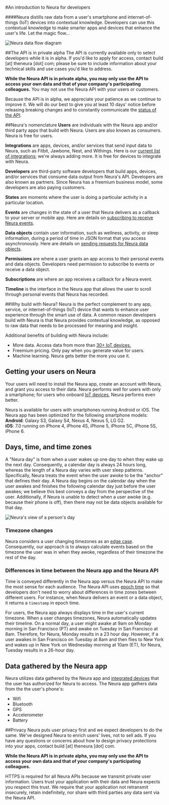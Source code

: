 #An introduction to Neura for developers

####Neura distills raw data from a user's smartphone and internet-of-things (IoT) devices into contextual knowledge.  Developers can use this contextual knowledge to make smarter apps and devices that enhance the user's life.  Let the magic flow...

![Neura data flow diagram](https://github.com/NeuraLabs/Neura_documentation/blob/master/resources/NeuraDataFlowDiagram.png)

##The API is in private alpha
The API is currently available only to select developers while it is in alpha.  If you'd like to apply for access, contact build [at] theneura [dot] com; please be sure to include information about your technical skills and use cases you'd like to address.  

**While the Neura API is in private alpha, you may only use the API to access your own data and that of your company's participating colleagues.**  You may not use the Neura API with your users or customers.  

Because the API is in alpha, we appreciate your patience as we continue to improve it.  We will do our best to give you at least 10 days' notice before releasing breaking changes and to constantly communicate the [status of the API](https://github.com/NeuraLabs/Neura_documentation/blob/master/text/status.md). 


##Neura's nomenclature
**Users** are individuals with the Neura app and/or third party apps that build with Neura. Users are also known as consumers.  Neura is free for users.

**Integrations** are apps, devices, and/or services that send input data to Neura, such as Fitbit, Jawbone, Nest, and Withings. Here is our [current list of integrations](https://github.com/NeuraLabs/Neura_documentation/blob/master/text/integrations.md); we're always adding more.  It is free for devices to integrate with Neura.

**Developers** are third-party software developers that build apps, devices, and/or services that consume data output from Neura's API. Developers are also known as partners.  Since Neura has a freemium business model, some developers are also paying customers.

**States** are moments where the user is doing a particular activity in a particular location.  

**Events** are changes in the state of a user that Neura delivers as a callback to your server or mobile app.  Here are details on [subscribing to receive Neura events](https://github.com/NeuraLabs/Neura_documentation/blob/master/text/push.md).

**Data objects** contain user information, such as wellness, activity, or sleep information, during a period of time in JSON format that you access asynchronously.  Here are details on [sending requests for Neura data objects](https://github.com/NeuraLabs/Neura_documentation/blob/master/text/pull.md).

**Permissions** are where a user grants an app access to their personal events and data objects.  Developers need permission to subscribe to events or receive a data object.

**Subscriptions** are where an app receives a callback for a Neura event. 

**Timeline** is the interface in the Neura app that allows the user to scroll through personal events that Neura has recorded. 

##Why build with Neura?
Neura is the perfect complement to any app, service, or internet-of-things (IoT) device that wants to enhance user experience through the smart use of data.  A common reason developers build with Neura is that Neura provides contextual knowledge, as opposed to raw data that needs to be processed for meaning and insight.

Additional benefits of building with Neura include:  
  - More data. Access data from more than [30+ IoT devices.](https://github.com/NeuraLabs/Neura_documentation/blob/master/text/integrations.md)  
  - Freemium pricing. Only pay when you generate value for users.
  - Machine learning. Neura gets better the more you use it.

## Getting your users on Neura
Your users will need to install the Neura app, create an account with Neura, and grant you access to their data.  Neura performs well for users with only a smartphone; for users who onboard [IoT devices](https://github.com/NeuraLabs/Neura_documentation/blob/master/text/integrations.md), Neura performs even better.  

Neura is available for users with smartphones running Android or iOS.  The Neura app has been optimized for the following smartphone models:  
**Android**: Galaxy S3, Galaxy S4, Nexus 4, Nexus 5, LG G2.  
**iOS**: 7.0 running on iPhone 4, iPhone 4S, iPhone 5, iPhone 5C, iPhone 5S,  iPhone 6.  


## Days, time, and time zones
A "Neura day" is from when a user wakes up one day to when they wake up the next day.  Consequently, a calendar day is always 24 hours long, whereas the length of a Neura day varies with user sleep patterns.  
Specifically, Neura treats the event when the user awoke to be the "anchor" that defines their day.  A Neura day begins on the calendar day when the user awakes and finishes the following calendar day just before the user awakes; we believe this  best conveys a day from the perspective of the user.  Additionally, if Neura is unable to detect when a user awoke (e.g. because their phone is off), then there may not be data objects available for that day.  

![Neura's view of a person's day](https://github.com/NeuraLabs/Neura_documentation/blob/master/resources/NeuraDailyCalendar.jpg)

### Timezone changes
Neura considers a user changing timezones as an [edge case](http://en.wikipedia.org/wiki/Edge_case). Consequently, our approach is to always calculate events based on the timezone the user was in when they awoke, regardless of their timezone the rest of the day.

### Differences in time between the Neura app and the Neura API 
Time is conveyed differently in the Neura app versus the Neura API to make the most sense for each audience.  The Neura API uses [epoch time](http://en.wikipedia.org/wiki/Unix_time) so that developers don't need to worry about differences in time zones between different users.  For instance, when Neura delivers an event or a data object, it returns a `timestamp` in epoch time.

For users, the Neura app always displays time in the user's current timezone.  When a user changes timezones, Neura automatically updates their timeline.  On a normal day, a user might awake at 9am on Monday morning in San Francisco (PT) and awake on Tuesday in San Francisco at 8am.  Therefore, for Neura, Monday results in a 23 hour day.  However, if a user awakes in San Francisco on Tuesday at 8am and then flies to New York and wakes up in New York on Wednesday morning at 10am (ET), for Neura, Tuesday results in a 26-hour day.  

## Data gathered by the Neura app
Neura utilizes data gathered by the Neura app and [integrated devices](https://github.com/NeuraLabs/Neura_documentation/blob/master/text/integrations.md) that the user has authorized for Neura to access.  The Neura app gathers data from the the user's phone's:  
  - Wifi
  - Bluetooth
  - GPS
  - Accelerometer
  - Battery

##Privacy
Neura puts user privacy first and we expect developers to do the same.  We've designed Neura to enrich users' lives, not to sell ads. If you have any questions or concerns about how to design privacy protections into your apps, contact build [at] theneura [dot] com.

**While the Neura API is in private alpha, you may only use the API to access your own data and that of your company's participating colleagues.**

HTTPS is required for all Neura APIs because we transmit private user information. Users trust your application with their data and Neura expects you respect this trust. We require that your application not retransmit insecurely, retain indefinitely, nor share with third parties any data sent via the Neura API. 


